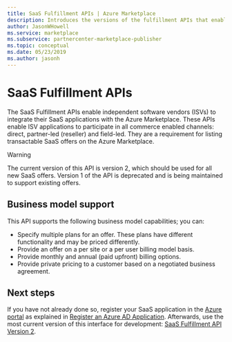 ```yaml
---
title: SaaS Fulfillment APIs | Azure Marketplace 
description: Introduces the versions of the fulfillment APIs that enable you to integrate your SaaS offers with the Azure Marketplace.
author: JasonWHowell
ms.service: marketplace
ms.subservice: partnercenter-marketplace-publisher
ms.topic: conceptual
ms.date: 05/23/2019
ms.author: jasonh
---
```


# SaaS Fulfillment APIs

The SaaS Fulfillment APIs enable independent software vendors (ISVs) to integrate their SaaS applications with the Azure Marketplace. These APIs enable ISV applications to participate in all commerce enabled channels: direct, partner-led (reseller) and field-led.  They are a requirement for listing transactable SaaS offers on the Azure Marketplace.

> [!WARNING]
> The current version of this API is version 2, which should be used for all new SaaS offers.  Version 1 of the API is deprecated and is being maintained to support existing offers.


## Business model support

This API supports the following business model capabilities; you can:

* Specify multiple plans for an offer. These plans have different functionality and may be priced differently.
* Provide an offer on a per site or a per user billing model basis.
* Provide monthly and annual (paid upfront) billing options.
* Provide private pricing to a customer based on a negotiated business agreement.


## Next steps

If you have not already done so, register your SaaS application in the [Azure portal](https://ms.portal.azure.com) as explained in [Register an Azure AD Application](./pc-saas-registration.md).  Afterwards, use the most current version of this interface for development: [SaaS Fulfillment API Version 2](./pc-saas-fulfillment-api-v2.md).
